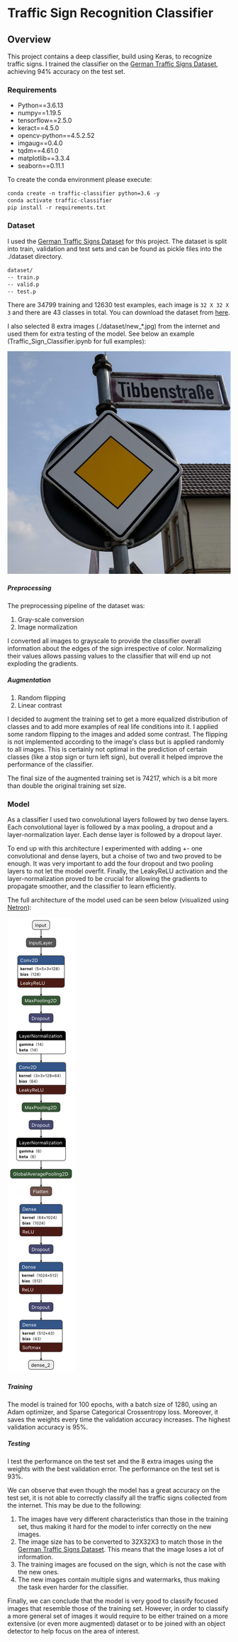 # Traffic Sign Recognition Classifier

Overview
---
This project contains a deep classifier, build using Keras, to recognize traffic signs.
I trained the classifier on the [German Traffic Signs Dataset](https://benchmark.ini.rub.de), achieving
94% accuracy on the test set.

### Requirements

- Python==3.6.13
- numpy==1.19.5
- tensorflow==2.5.0
- keract==4.5.0
- opencv-python==4.5.2.52
- imgaug==0.4.0
- tqdm==4.61.0
- matplotlib==3.3.4
- seaborn==0.11.1

To create the conda environment please execute:

    conda create -n traffic-classifier python=3.6 -y
    conda activate traffic-classifier
    pip install -r requirements.txt


### Dataset

I used the [German Traffic Signs Dataset](https://benchmark.ini.rub.de) for this project. The dataset is split into
train, validation and test sets and can be found as pickle files into the ./dataset directory.

    dataset/
    -- train.p
    -- valid.p
    -- test.p
There are 34799 training and 12630 test examples, each image is `32 X 32 X 3` and there are 43 classes in total.
You can download the dataset from [here](https://s3-us-west-1.amazonaws.com/udacity-selfdrivingcar/traffic-signs-data.zip).

I also selected 8 extra images (./dataset/new_*.jpg) from the internet and used them for extra testing of the model.
See below an example (Traffic_Sign_Classifier.ipynb for full examples):

![Priority road](./dataset/new_4.jpg)

##### Preprocessing

The preprocessing pipeline of the dataset was:

1. Gray-scale conversion
2. Image normalization

I converted all images to grayscale to provide the classifier overall information about the edges of the sign
irrespective of color. Normalizing their values allows passing values to the classifier that will end up not
exploding the gradients.

##### Augmentation

1. Random flipping
2. Linear contrast

I decided to augment the training set to get a more equalized distribution of classes and to add more examples of real
life conditions into it. I applied some random flipping to the images and added some contrast. The flipping
is not implemented according to the image's class but is applied randomly to all images. This is certainly not optimal in the
prediction of certain classes (like a stop sign or turn left sign), but overall it helped improve the performance of
the classifier.

The final size of the augmented training set is 74217, which is a bit more than double the original training set size.

### Model

As a classifier I used two convolutional layers followed by two dense layers. Each convolutional layer
is followed by a max pooling, a dropout and a layer-normalization layer. Each dense layer is followed by
a dropout layer.

To end up with this architecture I experimented with adding +- one convolutional and dense layers, but a choise of
two and two proved to be enough. It was very important to add the four dropout and two pooling layers to not let the
model overfit. Finally, the LeakyReLU activation and the layer-normalization proved to be crucial for allowing
the gradients to propagate smoother, and the classifier to learn efficiently.

The full architecture of the model used can be seen below (visualized using [Netron](https://netron.app)):

![Model](./examples/model_description.png)

##### Training

The model is trained for 100 epochs, with a batch size of 1280, using an Adam optimizer, and Sparse Categorical Crossentropy loss.
Moreover, it saves the weights every time the validation accuracy increases. The highest validation accuracy is 95%.

##### Testing

I test the performance on the test set and the 8 extra images using the weights with the best validation error.
The performance on the test set is 93%.

We can observe that even though the model has a great accuracy on the test set, it is not able to correctly classify
all the traffic signs collected from the internet. This may be due to the following:

1. The images have very different characteristics than those in the training set, thus making it hard
   for the model to infer correctly on the new images.
2. The image size has to be converted to 32X32X3 to match those in the
   [German Traffic Signs Dataset](https://benchmark.ini.rub.de). This means that the image loses
   a lot of information.
3. The training images are focused on the sign, which is not the case with the new ones.
4. The new images contain multiple signs and watermarks, thus making the task even harder for the classifier.

Finally, we can conclude that the model is very good to classify focused images that resemble those of the training set.
However, in order to classify a more general set of images it would require to be either trained on a more extensive
(or even more augmented) dataset or to be joined with an object detector to help focus on the area of interest. 